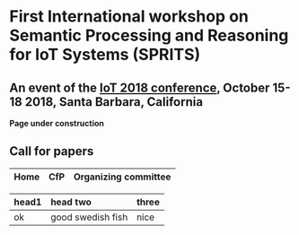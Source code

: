 # First International workshop on Semantic Processing and Reasoning for IoT Systems (SPRITS)

## An event of the [IoT 2018 conference](http://iot-conference.org/iot2018), October 15-18 2018, Santa Barbara, California

**Page under construction**

## Call for papers

| Home                 | CfP                  | Organizing committee |
|:--------------------:|:--------------------:|:--------------------:|

| head1        | head two          | three |
|:-------------|:------------------|:------|
| ok           | good swedish fish | nice  |
